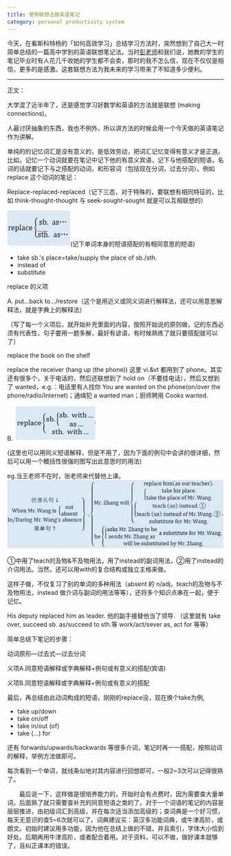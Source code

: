 ```yaml
---
title: 使用联想法做英语笔记
category: personal productivity system
---
```


今天，在看斯科特杨的「如何高效学习」总结学习方法时，突然想到了自己大一时简单总结的一篇高中学到的英语联想笔记法。当时[彭老师](/2011/11/11/teacher-peng-remarks/)和我们说，她教的学生的笔记毕业时有人花几千收她的学生都不会卖，那时的我不怎么信，现在不仅仅是相信，更多的是感激。这套联想方法为我未来的学习带来了不知道多少便利。

---------

正文：

大学混了近半年了，还是感觉学习好数学和英语的方法就是联想 (making connections)。

人最讨厌抽象的东西，我也不例外，所以讲方法的时候会用一个今天做的英语笔记作为讲解。

单纯的的记忆词汇是没有意义的，是低效劳动，把词汇记忆变得有意义才是正道。比如，记忆一个动词就要在笔记中记下他的有意义宾语，记下与他搭配的短语，名词的话就要记下与之搭配的动词，和形容词（包括现在分词，过去分词）。例如 replace 这个动词的笔记：

Replace-replaced-replaced（记下三态，对于特殊的，要联想有相同特征的，比如 think-thought-thought 与 seek-sought-sought 就是可以互相联想的）

![replace](/assets/images/replace-phrase.jpg)(记下单词本身的短语搭配的有相同意思的短语)

- take sb.'s place=take/supply the place of sb./sth.
- instead of
- substitute

replace 的义项

A. put…back to…/restore（这个是用近义或同义词进行解释法，还可以用意思解释法，就是字典上的解释法）

（写了每一个义项后，就开始补充里面的内容，按照开始说的原则做，记的东西必须有代表性，句子要用一题多解，最好有谚语，有时候熟练了就只要搭配就可以了）

replace the book on the shelf

replace the receiver (hang up (the phone)) 这里 vi.&vt 都用到了 phone。其实还有很多个，关于电话的，然后还联想到了 hold on（不要挂电话），然后又想到了 wanted，e.g.：电话里有人找你 You are wanted on the phone(on/over the phone/radio/Internet)；通缉犯 a wanted man；厨师聘用 Cooks wanted.

B. ![replace](/assets/images/replace-phrase-detail.jpg)

(这里也可以用同义短语解释，但是不用了，因为下面的例句中会讲的很详细，然后可以用一个概括性很强的图写出此意思时的用法)

eg.当王老师不在时，张老师来代替他上课。
![replace](/assets/images/replace-sentence.jpg)

①中用了teach的及物&不及物用法，用了instead的副词用法，②用了instead的介词用法。当然，还可以用with的复合结构或独立主格来做。

这样子做，不仅复习了别的单词的多种用法（absent 的 n/adj，teach的及物与不及物用法，instead 做介词与副词的用法等等），还将多个知识点串在一起，便于记忆。

His deputy replaced him as leader. 他的副手接替他当了领导. （这里就有 take over, succeed sb. as/succeed to sth.等 work/act/sever as, act for 等等）

简单总结下笔记的步骤：

动词原形—过去式—过去分词

义项A.同意短语解释或字典解释+例句或有意义的搭配(宾语)

义项B.同意短语解释或字典解释+例句或有意义的搭配

最后，再总结由此动词构成的短语，刚刚的replace没，现在换个take为例,

- take up/down
- take on/off
- take in/out (of)
- take (...) for

还有 forwards/upwards/backwards 等很多介词，笔记时再一一搭配，按照动词的解释，举例方法做即可。

每次看到一个单词，就线条似地对其内容进行回想即可，一般2~3次可以记得很熟了。

　　最后说一下，这样做是很培养能力的，开始时会有点费时，因为需要查大量单词，后面熟了就只需要查补充的同意短语之类的了。对于一个词语的笔记的内容是层层推进，由初级词汇到高级，并在每次适当添加高级的；查词典是一个好习惯，每天无意识的查5~6次就可以了。词典建议买：英汉多功能词典，或牛津高阶，或朗文。初始时建议用多功能，因为他在总结上做的不错，并且索引，字体大小恰到好处。后期再用牛津高阶，或者配合着用。对于资料，可以不做，做好课本就够了，且纠正课本的错误。
